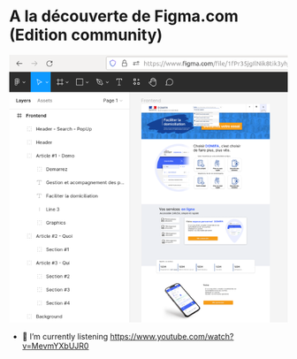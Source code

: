 # A la découverte de Figma.com (Edition community)

<img src="https://raw.githubusercontent.com/Devoda/Devoda/main/domifa.png" />

<!--
**Devoda/Devoda** is a ✨ _special_ ✨ repository because its `README.md` (this file) appears on your GitHub profile.

Here are some ideas to get you started:

- 🔭 I’m currently working on ...
- 🌱 I’m currently learning ...
- 👯 I’m looking to collaborate on ...
- 🤔 I’m looking for help with ...
- 💬 Ask me about ...
- 📫 How to reach me: ...
- 😄 Pronouns: ...
- ⚡ Fun fact: ...
-->

- 🌱 I’m currently listening https://www.youtube.com/watch?v=MevmYXbUJR0

